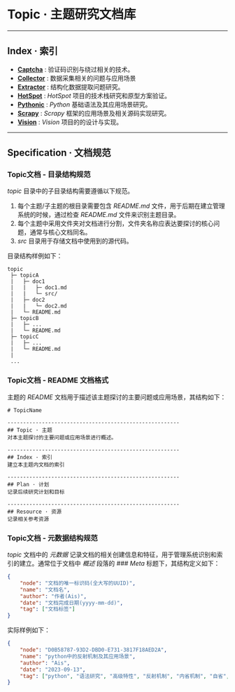 # Topic · 主题研究文档库

--------------------------------------------------
## Index · 索引
* **[Captcha](./Captcha/README.md)** : 验证码识别与绕过相关的技术。
* **[Collector](./Collector/README.md)** : 数据采集相关的问题与应用场景
* **[Extractor](./Extractor/README.md)** : 结构化数据提取问题研究。
* **[HotSpot](./HotSpot/README.md)** : *HotSpot* 项目的技术栈研究和原型方案验证。
* **[Pythonic](./Pythonic/README.md)** : *Python* 基础语法及其应用场景研究。
* **[Scrapy](./Scrapy/README.md)** : *Scrapy* 框架的应用场景及相关源码实现研究。
* **[Vision](./Vision/README.md)** : *Vision* 项目的的设计与实现。

--------------------------------------------------
## Specification · 文档规范

### Topic文档 - 目录结构规范
*topic* 目录中的子目录结构需要遵循以下规范。
1. 每个主题/子主题的根目录需要包含 *README.md* 文件，用于后期在建立管理系统的时候，通过检查 *README.md* 文件来识别主题目录。
2. 每个主题中采用文件夹对文档进行分割，文件夹名称应表达要探讨的核心问题，通常与核心文档同名。
3. *src* 目录用于存储文档中使用到的源代码。

目录结构样例如下：
```
topic
 ├─ topicA
 |   ├─ doc1
 |   |   ├─ doc1.md
 |   |   └─ src/
 |   ├─ doc2
 |   |   └─ doc2.md
 |   └─ README.md
 ├─ topicB
 |   ├─ ...
 |   └─ README.md
 ├─ topicC
 |   ├─ ...
 |   └─ README.md
 |
 ...
```

### Topic文档 - README 文档格式
主题的 *README* 文档用于描述该主题探讨的主要问题或应用场景，其结构如下：
```
# TopicName

-------------------------------------------------------
## Topic · 主题
对本主题探讨的主要问题或应用场景进行概述。

-------------------------------------------------------
## Index · 索引
建立本主题内文档的索引

-------------------------------------------------------
## Plan · 计划
记录后续研究计划和目标

-------------------------------------------------------
## Resource · 资源
记录相关参考资源
``` 

### Topic文档 - 元数据结构规范
*topic* 文档中的 *元数据* 记录文档的相关创建信息和特征，用于管理系统识别和索引的建立。通常位于文档中 *概述* 段落的 *### Meta* 标题下，其结构定义如下：

```json
{
    "node": "文档的唯一标识码(全大写的UUID)",
    "name": "文档名",
    "author": "作者(Ais)",
    "date": "文档完成日期(yyyy-mm-dd)",
    "tag": ["文档标签"] 
}
```

实际样例如下：

```json
{
    "node": "D0B58787-93D2-DBD0-E731-3817F18AED2A",
    "name": "python中的反射机制及其应用场景",
    "author": "Ais",
    "date": "2023-09-13",
    "tag": ["python", "语法研究", "高级特性", "反射机制", "内省机制", "自省", "动态构建"]
}
```